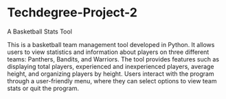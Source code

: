 # Techdegree-Project-2
 A Basketball Stats Tool

This is a basketball team management tool developed in Python. It allows users to view statistics and information about players on three different teams: Panthers, Bandits, and Warriors. The tool provides features such as displaying total players, experienced and inexperienced players, average height, and organizing players by height. Users interact with the program through a user-friendly menu, where they can select options to view team stats or quit the program.